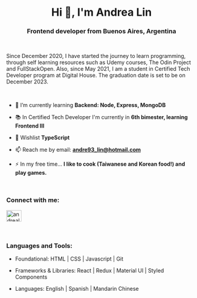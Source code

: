 <h1 align="center">Hi 👋, I'm Andrea Lin</h1>
<h3 align="center">Frontend developer from Buenos Aires, Argentina</h3>

<br>
<p>  
Since December 2020, I have started the journey to learn programming, through self learning resources such as Udemy courses, The Odin Project and FullStackOpen. Also, since May 2021, I am a student in Certified Tech Developer program at Digital House. The graduation date is set to be on December 2023.</p>
<br>

- 🌱 I’m currently learning **Backend: Node, Express, MongoDB**

- 📚 In Certified Tech Developer I'm currently in **6th bimester, learning Frontend III**

- 🌟 Wishlist **TypeScript**

- 📫 Reach me by email: **andre93_lin@hotmail.com**

- ⚡ In my free time... **I like to cook (Taiwanese and Korean food!) and play games.**

<br>

<h3 align="left">Connect with me:</h3>
<p align="left">
<a href="https://linkedin.com/in/andrealinar" target="blank"><img align="center" src="https://raw.githubusercontent.com/rahuldkjain/github-profile-readme-generator/master/src/images/icons/Social/linked-in-alt.svg" alt="andrealinar" height="30" width="40" /></a>
</p>
<br>

<h3 align="left">Languages and Tools:</h3>

- Foundational: HTML | CSS | Javascript | Git

- Frameworks & Libraries: React | Redux | Material UI | Styled Components

- Languages: English | Spanish | Mandarin Chinese
